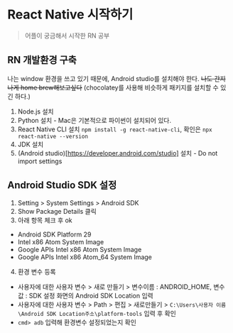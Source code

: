 # React Native 시작하기
> 어플이 궁금해서 시작한 RN 공부

## RN 개발환경 구축
나는 window 환경을 쓰고 있기 때문에, Android studio를 설치해야 한다. ~~나도 간지나게 home brew해보고싶다~~
(chocolatey를 사용해 비슷하게 패키지를 설치할 수 있긴 하다.)

1. Node.js 설치
2. Python 설치 - Mac은 기본적으로 파이썬이 설치되어 있다.
3. React Native CLI 설치 `npm install -g react-native-cli`, 확인은 `npx react-native --version`
4. JDK 설치
5. (Android studio)[https://developer.android.com/studio] 설치 - Do not import settings

## Android Studio SDK 설정
1. Setting > System Settings > Android SDK
2. Show Package Details 클릭
3. 아래 항목 체크 후 ok
- Android SDK Platform 29
- Intel x86 Atom System Image
- Google APIs Intel x86 Atom System Image
- Google APIs Intel x86 Atom_64 System Image
4. 환경 변수 등록
- 사용자에 대한 사용자 변수 > 새로 만들기 > 변수이름 : ANDROID_HOME, 변수 값 : SDK 설정 화면의 Android SDK Location 입력 
- 사용자에 대한 사용자 변수 > Path > 편집 > 새로만들기 > `C:\Users\사용자 이름\Android SDK Location주소\platform-tools` 입력 후 확인
- `cmd> adb` 입력해 환경변수 설정되었는지 확인
